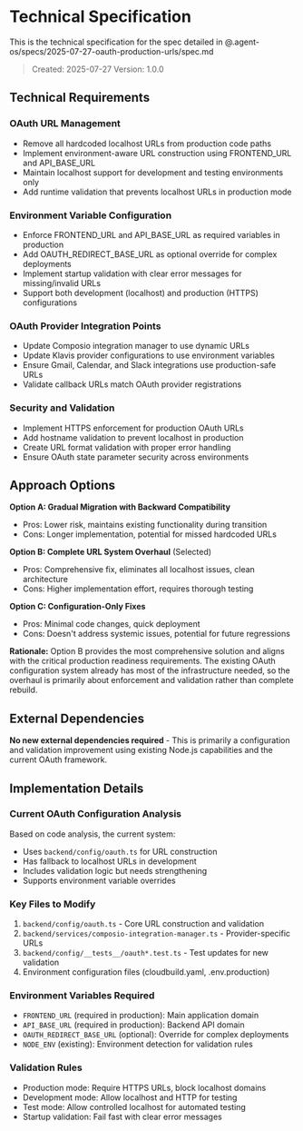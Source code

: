# Technical Specification

This is the technical specification for the spec detailed in @.agent-os/specs/2025-07-27-oauth-production-urls/spec.md

> Created: 2025-07-27
> Version: 1.0.0

## Technical Requirements

### OAuth URL Management
- Remove all hardcoded localhost URLs from production code paths
- Implement environment-aware URL construction using FRONTEND_URL and API_BASE_URL
- Maintain localhost support for development and testing environments only
- Add runtime validation that prevents localhost URLs in production mode

### Environment Variable Configuration
- Enforce FRONTEND_URL and API_BASE_URL as required variables in production
- Add OAUTH_REDIRECT_BASE_URL as optional override for complex deployments
- Implement startup validation with clear error messages for missing/invalid URLs
- Support both development (localhost) and production (HTTPS) configurations

### OAuth Provider Integration Points
- Update Composio integration manager to use dynamic URLs
- Update Klavis provider configurations to use environment variables
- Ensure Gmail, Calendar, and Slack integrations use production-safe URLs
- Validate callback URLs match OAuth provider registrations

### Security and Validation
- Implement HTTPS enforcement for production OAuth URLs
- Add hostname validation to prevent localhost in production
- Create URL format validation with proper error handling
- Ensure OAuth state parameter security across environments

## Approach Options

**Option A: Gradual Migration with Backward Compatibility**
- Pros: Lower risk, maintains existing functionality during transition
- Cons: Longer implementation, potential for missed hardcoded URLs

**Option B: Complete URL System Overhaul** (Selected)
- Pros: Comprehensive fix, eliminates all localhost issues, clean architecture
- Cons: Higher implementation effort, requires thorough testing

**Option C: Configuration-Only Fixes**
- Pros: Minimal code changes, quick deployment
- Cons: Doesn't address systemic issues, potential for future regressions

**Rationale:** Option B provides the most comprehensive solution and aligns with the critical production readiness requirements. The existing OAuth configuration system already has most of the infrastructure needed, so the overhaul is primarily about enforcement and validation rather than complete rebuild.

## External Dependencies

**No new external dependencies required** - This is primarily a configuration and validation improvement using existing Node.js capabilities and the current OAuth framework.

## Implementation Details

### Current OAuth Configuration Analysis
Based on code analysis, the current system:
- Uses `backend/config/oauth.ts` for URL construction
- Has fallback to localhost URLs in development
- Includes validation logic but needs strengthening
- Supports environment variable overrides

### Key Files to Modify
1. `backend/config/oauth.ts` - Core URL construction and validation
2. `backend/services/composio-integration-manager.ts` - Provider-specific URLs
3. `backend/config/__tests__/oauth*.test.ts` - Test updates for new validation
4. Environment configuration files (cloudbuild.yaml, .env.production)

### Environment Variables Required
- `FRONTEND_URL` (required in production): Main application domain
- `API_BASE_URL` (required in production): Backend API domain  
- `OAUTH_REDIRECT_BASE_URL` (optional): Override for complex deployments
- `NODE_ENV` (existing): Environment detection for validation rules

### Validation Rules
- Production mode: Require HTTPS URLs, block localhost domains
- Development mode: Allow localhost and HTTP for testing
- Test mode: Allow controlled localhost for automated testing
- Startup validation: Fail fast with clear error messages